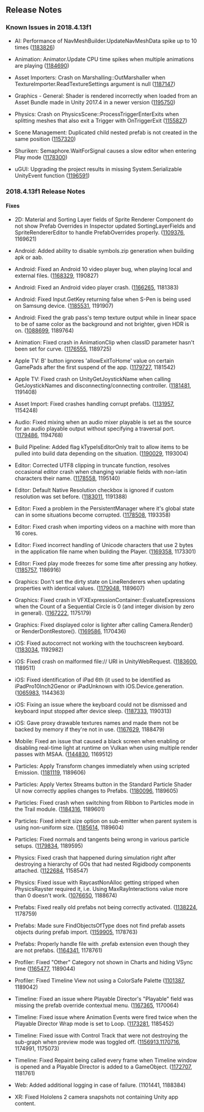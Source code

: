 ## Release Notes

### Known Issues in 2018.4.13f1

-   AI: Performance of NavMeshBuilder.UpdateNavMeshData spike up to 10 times ([1183826](https://issuetracker.unity3d.com/issues/performance-of-navmeshbuilder-dot-updatenavmeshdata-spike-up-to-10-times))

-   Animation: Animator.Update CPU time spikes when multiple animations are playing ([1184690](https://issuetracker.unity3d.com/issues/animator-dot-update-cpu-time-spikes-when-multiple-animations-are-playing))

-   Asset Importers: Crash on Marshalling::OutMarshaller when TextureImporter.ReadTextureSettings argument is null ([1187147](https://issuetracker.unity3d.com/issues/crash-on-marshalling-outmarshaller-when-textureimporter-dot-readtexturesettings-argument-is-null))

-   Graphics - General: Shader is rendered incorrectly when loaded from an Asset Bundle made in Unity 2017.4 in a newer version ([1195750](https://issuetracker.unity3d.com/issues/shader-is-rendered-incorrectly-when-loaded-from-an-asset-bundle-made-in-unity-2017-dot-4-in-a-newer-version))

-   Physics: Crash on PhysicsScene::ProcessTriggerEnterExits when splitting meshes that also exit a Trigger with OnTriggerExit ([1155827](https://issuetracker.unity3d.com/issues/crash-on-physicsscene-processtriggerenterexits-when-splitting-meshes-that-also-exit-a-trigger-with-ontriggerexit))

-   Scene Management: Duplicated child nested prefab is not created in the same position ([1157320](https://issuetracker.unity3d.com/issues/duplicated-child-nested-prefab-is-not-created-in-the-same-position))

-   Shuriken: Semaphore.WaitForSignal causes a slow editor when entering Play mode ([1178300](https://issuetracker.unity3d.com/issues/semaphore-dot-waitforsignal-causes-a-slow-editor-when-entering-play-mode))

-   uGUI: Upgrading the project results in missing System.Serializable UnityEvent function ([1196591](https://issuetracker.unity3d.com/issues/upgrading-the-project-results-in-missing-system-dot-serializable-unityevent-function))

### 2018.4.13f1 Release Notes

#### Fixes

-   2D: Material and Sorting Layer fields of Sprite Renderer Component do not show Prefab Overrides in Inspector updated SortingLayerFields and SpriteRendererEditor to handle PrefabOverrides properly. ([1109376](https://issuetracker.unity3d.com/issues/material-and-sorting-layer-fields-of-sprite-renderer-component-do-not-show-prefab-overrides-in-inspector), 1169621)

-   Android: Added ability to disable symbols.zip generation when building apk or aab.

-   Android: Fixed an Android 10 video player bug, when playing local and external files. ([1168329](https://issuetracker.unity3d.com/issues/android-video-player-cannot-play-files-located-in-the-persistent-data-directory-on-android-10), 1190827)

-   Android: Fixed an Android video player crash. ([1166265](https://issuetracker.unity3d.com/issues/android-app-crashes-on-shutdown-when-freeing-resources-related-to-androidvideomedia), 1181383)

-   Android: Fixed Input.GetKey returning false when S-Pen is being used on Samsung device. ([1185531](https://issuetracker.unity3d.com/issues/android-input-dot-getkey-returns-false-when-when-s-pen-is-being-used-on-samsung-device), 1191907)

-   Android: Fixed the grab pass\'s temp texture output while in linear space to be of same color as the background and not brighter, given HDR is on. ([1088699](https://issuetracker.unity3d.com/issues/android-object-becomes-brighter-when-grabpass-is-used-and-color-space-is-set-to-linear), 1189764)

-   Animation: Fixed crash in AnimationClip when classID parameter hasn\'t been set for curve. ([1176555](https://issuetracker.unity3d.com/issues/macos-crashes-on-unityengine-animation-genericanimationbindingcache-creategenericbinding-while-importing-animation-asset), 1189725)

-   Apple TV: B\' button ignores \'allowExitToHome\' value on certain GamePads after the first suspend of the app. ([1179727](https://issuetracker.unity3d.com/issues/tvos-b-button-ignores-allowexittohome-value-on-certain-gamepads-after-the-first-suspend-of-the-app), 1181542)

-   Apple TV: Fixed crash on UnityGetJoystickName when calling GetJoystickNames and disconnecting/connecting controller. ([1181481](https://issuetracker.unity3d.com/issues/crash-on-unitygetjoystickname-when-calling-getjoysticknames-and-disconnecting-slash-connecting-controller), 1191408)

-   Asset Import: Fixed crashes handling corrupt prefabs. ([1131957](https://issuetracker.unity3d.com/issues/selecting-prefab-in-project-window-crashes-the-editor), 1154248)

-   Audio: Fixed mixing when an audio mixer playable is set as the source for an audio playable output without specifying a traversal port. ([1179486](https://issuetracker.unity3d.com/issues/playables-api-audiomixerplayable-plays-only-the-clip-from-first-input-when-crossfading-at-least-two-clips), 1194768)

-   Build Pipeline: Added flag kTypeIsEditorOnly trait to allow items to be pulled into build data depending on the situation. ([1190029](https://issuetracker.unity3d.com/issues/preview-animation-clip-are-included-in-the-asset-bundle-using-scripting-build-pipeline), 1193004)

-   Editor: Corrected UTF8 clipping in truncate function, resolves occasional editor crash when changing variable fields with non-latin characters their name. ([1178558](https://issuetracker.unity3d.com/issues/macos-crash-when-setting-a-string-value-with-non-latin-letters), 1195140)

-   Editor: Default Native Resolution checkbox is ignored if custom resolution was set before. ([1183011](https://issuetracker.unity3d.com/issues/macos-default-is-native-resolution-checkbox-is-ignored-if-custom-resolution-was-set-before), 1191388)

-   Editor: Fixed a problem in the PersistentManager where it\'s global state can in some situations become corrupted. ([1178508](https://issuetracker.unity3d.com/issues/assetbundle-the-referenced-script-unknown-on-this-behaviour-is-missing-has-occurred-when-loading-assetbundle), 1193358)

-   Editor: Fixed crash when importing videos on a machine with more than 16 cores.

-   Editor: Fixed incorrect handling of Unicode characters that use 2 bytes in the application file name when building the Player. ([1169358](https://issuetracker.unity3d.com/issues/japanese-diacritic-symbols-are-missing-from-the-build-executable-file-when-building-the-project), 1173301)

-   Editor: Fixed play mode freezes for some time after pressing any hotkey. ([1185757](https://issuetracker.unity3d.com/issues/play-mode-freezes-for-some-time-after-pressing-any-hotkey), 1186916)

-   Graphics: Don\'t set the dirty state on LineRenderers when updating properties with identical values. ([1179048](https://issuetracker.unity3d.com/issues/onvalidate-is-called-every-frame-on-prefab-asset), 1189607)

-   Graphics: Fixed crash in VFXExpressionContainer::EvaluateExpressions when the Count of a Sequential Circle is 0 (and integer division by zero in general). ([1167222](https://issuetracker.unity3d.com/issues/visual-effect-graph-crash-on-vfxexpressioncontainer-evaluateexpressions-when-the-count-of-a-sequential-circle-is-0), 1175179)

-   Graphics: Fixed displayed color is lighter after calling Camera.Render() or RenderDontRestore(). ([1169586](https://issuetracker.unity3d.com/issues/mobile-displayed-color-is-lighter-after-calling-camera-dot-render-or-renderdontrestore), 1170436)

-   iOS: Fixed autocorrect not working with the touchscreen keyboard. ([1183034](https://issuetracker.unity3d.com/issues/autocorrect-is-not-shown-when-typing), 1192982)

-   iOS: Fixed crash on malformed file:// URI in UnityWebRequest. ([1183600](https://issuetracker.unity3d.com/issues/ios-13-unitywebrequest-dot-sendwebrequest-crashes-when-opening-local-file-with-file-slash-slash-slash-prefix), 1189511)

-   iOS: Fixed identification of iPad 6th (it used to be identified as iPadPro10Inch2Genor or iPadUnknown with iOS.Device.generation. ([1065983](https://issuetracker.unity3d.com/issues/ios-ipad-6th-generation-is-identified-as-ipadpro10inch2genor-or-ipadunknown-with-ios-dot-device-dot-generation), 1144363)

-   iOS: Fixing an issue where the keyboard could not be dismissed and keyboard input stopped after device sleep. ([1187333](https://issuetracker.unity3d.com/issues/ios-13-if-the-keyboard-is-brought-up-and-the-device-goes-to-sleep-after-waking-the-device-the-keyboard-cannot-be-dismissed), 1190313)

-   iOS: Gave proxy drawable textures names and made them not be backed by memory if they\'re not in use. ([1167629](https://issuetracker.unity3d.com/issues/ios-metal-using-xcode-gpu-frame-capture-extra-unused-screen-sized-textures-can-be-seen-on-metal), 1188479)

-   Mobile: Fixed an issue that caused a black screen when enabling or disabling real-time light at runtime on Vulkan when using multiple render passes with MSAA. ([1144830](https://issuetracker.unity3d.com/issues/android-gles3-images-are-rendered-after-a-delay-on-some-devices), 1169512)

-   Particles: Apply Transform changes immediately when using scripted Emission. ([1181119](https://issuetracker.unity3d.com/issues/first-emitted-particle-ignores-transform-rotation-changes-when-using-particle-emit-system), 1189606)

-   Particles: Apply Vertex Streams button in the Standard Particle Shader UI now correctly applies changes to Prefabs. ([1180096](https://issuetracker.unity3d.com/issues/applying-vertex-stream-layout-to-a-particle-system-does-not-work-in-prefab-mode), 1189605)

-   Particles: Fixed crash when switching from Ribbon to Particles mode in the Trail module. ([1184316](https://issuetracker.unity3d.com/issues/editor-crash-on-particlesystemgeometryjob-schedulejobs-when-changing-trailmode-from-ribbon-to-particles-and-emission-is-enabled), 1189601)

-   Particles: Fixed inherit size option on sub-emitter when parent system is using non-uniform size. ([1185614](https://issuetracker.unity3d.com/issues/sub-emitter-particles-width-is-twice-its-height-when-separate-axes-in-the-size-over-lifetime-module-is-enabled-and-set-to-1), 1189604)

-   Particles: Fixed normals and tangents being wrong in various particle setups. ([1179834](https://issuetracker.unity3d.com/issues/graphics-particles-normals-and-tangents-in-particle-system-are-incorrect-with-specific-particle-settings), 1189595)

-   Physics: Fixed crash that happened during simulation right after destroying a hierarchy of GOs that had nested Rigidbody components attached. ([1122684](https://issuetracker.unity3d.com/issues/crash-in-physics-physicsmanager-simulate), 1158547)

-   Physics: Fixed issue with RaycastNonAlloc getting stripped when PhysicsRayster required it, i.e. Using MaxRayInteractions value more than 0 doesn\'t work. ([1076650](https://issuetracker.unity3d.com/issues/ios-using-maxrayinteractions-value-more-than-0-doesnt-work-on-ios-device), 1188674)

-   Prefabs: Fixed really old prefabs not being correctly activated. ([1138224](https://issuetracker.unity3d.com/issues/enabled-prefab-is-disabled-after-upgrading-to-improved-prefabs), 1178759)

-   Prefabs: Made sure FindObjectsOfType does not find prefab assets objects during prefab import. ([1159905](https://issuetracker.unity3d.com/issues/transform-getworldtolocalmatrix-crash-during-first-import-when-accessing-components-in-prefabs), 1178763)

-   Prefabs: Properly handle file with .prefab extension even though they are not prefabs. ([1164341](https://issuetracker.unity3d.com/issues/non-prefab-assets-with-prefab-extension-are-incorrectly-handled-by-the-prefab-importer), 1178761)

-   Profiler: Fixed \"Other\" Category not shown in Charts and hiding VSync time ([1165477](https://issuetracker.unity3d.com/issues/other-category-is-not-shown-in-the-player-profiler-graph-if-a-sample-is-not-selected), 1189044)

-   Profiler: Fixed Timeline View not using a ColorSafe Palette ([1101387](https://issuetracker.unity3d.com/issues/profiler-color-changes-are-not-reflecting-on-selecting-color-blind-mode-in-profiling-timeline), 1189042)

-   Timeline: Fixed an issue where Playable Director\'s \"Playable\" field was missing the prefab override contextual menu. ([1167365](https://issuetracker.unity3d.com/issues/playable-directors-playable-field-lacks-context-menu-when-overriding-it-to-a-prefab), 1170064)

-   Timeline: Fixed issue where Animation Events were fired twice when the Playable Director Wrap mode is set to Loop. ([1173281](https://issuetracker.unity3d.com/issues/animation-event-in-timeline-triggers-twice), 1185452)

-   Timeline: Fixed issue with Control Track that were not destroying the sub-graph when preview mode was toggled off. ([1156913](https://issuetracker.unity3d.com/issues/ui-gameobjects-directors-current-time-is-not-reset-to-0-when-it-ends-on-the-last-frame-of-the-playabledirector),[1170716](https://issuetracker.unity3d.com/issues/post-playback-state-of-an-activation-track-does-not-trigger-when-another-timeline-with-a-control-track-is-disabled), 1174991, 1175073)

-   Timeline: Fixed Repaint being called every frame when Timeline window is opened and a Playable Director is added to a GameObject. ([1172707](https://issuetracker.unity3d.com/issues/panelupdate-is-called-every-frame-when-timeline-is-opened-and-playable-director-with-an-empty-playable-field-is-selected), 1181761)

-   Web: Added additional logging in case of failure. (1101441, 1188384)

-   XR: Fixed Hololens 2 camera snapshots not containing Unity app content.
